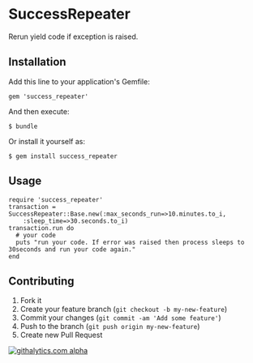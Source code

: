 
# SuccessRepeater

Rerun yield code if exception is raised.

## Installation

Add this line to your application's Gemfile:

    gem 'success_repeater'

And then execute:

    $ bundle

Or install it yourself as:

    $ gem install success_repeater

## Usage

    require 'success_repeater'
    transaction = SuccessRepeater::Base.new(:max_seconds_run=>10.minutes.to_i,
        :sleep_time=>30.seconds.to_i)
    transaction.run do
      # your code
      puts "run your code. If error was raised then process sleeps to 30seconds and run your code again."
    end

## Contributing

1. Fork it
2. Create your feature branch (`git checkout -b my-new-feature`)
3. Commit your changes (`git commit -am 'Add some feature'`)
4. Push to the branch (`git push origin my-new-feature`)
5. Create new Pull Request

[![githalytics.com alpha](https://cruel-carlota.pagodabox.com/6033ec926ba1d835bd9d28dc40d93766 "githalytics.com")](http://githalytics.com/luigi-sk/success-repeater)